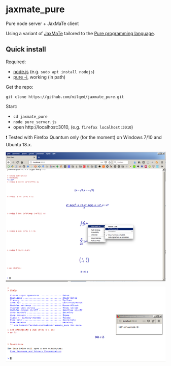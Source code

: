 # jaxmate_pure
Pure node server + JaxMaTe client

Using a variant of [JaxMaTe](https://github.com/nilqed/jaxMaTe) tailored to the [Pure programming language](https://github.com/agraef/pure-lang).

## Quick install

Required:

* [node.js](https://nodejs.org/en/) (e.g. `sudo apt install nodejs`)
* [pure -i](), working (in path)

Get the repo:

	git clone https://github.com/nilqed/jaxmate_pure.git


Start:

* `cd jaxmate_pure`
* `node pure_server.js`
* open http://localhost:3010, (e.g. `firefox localhost:3010`)

 :heavy_exclamation_mark: Tested with Firefox Quantum only (for the moment) on Windows 7/10 and Ubuntu 18.x. 


![jxmt_pure](docs/jxmt_pure.png)



![jxmt_pure2](docs/jxmt_pure2.png)
